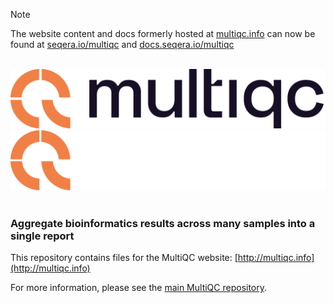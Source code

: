 > [!NOTE]
> The website content and docs formerly hosted at [multiqc.info](https://multiqc.info) can now be found
> at [seqera.io/multiqc](https://seqera.io/multiqc) and [docs.seqera.io/multiqc](https://docs.seqera.io/multiqc)

&nbsp;
![MultiQC](multiqc-logo.png#gh-light-mode-only)
![MultiQC](multiqc-logo-darkbg.png#gh-dark-mode-only)
&nbsp;

### Aggregate bioinformatics results across many samples into a single report

This repository contains files for the MultiQC website: [http://multiqc.info](http://multiqc.info)

For more information, please see the [main MultiQC repository](https://github.com/MultiQC/MultiQC).
